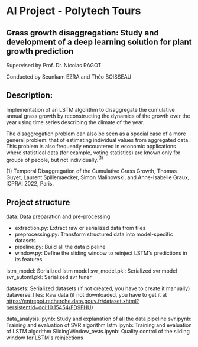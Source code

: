 # AI Project - Polytech Tours

## Grass growth disaggregation: Study and development of a deep learning solution for plant growth prediction

Supervised by Prof. Dr. Nicolas RAGOT

Conducted by Seunkam EZRA and Théo BOISSEAU


## Description:

Implementation of an LSTM algorithm to disaggregate the cumulative annual grass growth by reconstructing the dynamics of the growth over the year using time series describing the climate of the year.

The disaggregation problem can also be seen as a special case of a more general problem: that of estimating individual values from aggregated data. This problem is also frequently encountered in economic applications where statistical data (for example, voting statistics) are known only for groups of people, but not individually.$^{(1)}$

(1) Temporal Disaggregation of the Cumulative Grass Growth, Thomas Guyet, Laurent Spillemaecker, Simon Malinowski, and Anne-Isabelle Graux, ICPRAI 2022, Paris.


## Project structure

data: Data preparation and pre-processing
- extraction.py: Extract raw or serialized data from files
- preprocessing.py: Transform structured data into model-specific datasets
- pipeline.py: Build all the data pipeline
- window.py: Define the sliding window to reinject LSTM's predictions in its features

lstm_model: Serialized lstm model
svr_model.pkl: Serialized svr model
svr_automl.pkl: Serialized svr tuner

datasets: Serialized datasets (if not created, you have to create it manually)
dataverse_files: Raw data (if not downloaded, you have to get it at https://entrepot.recherche.data.gouv.fr/dataset.xhtml?persistentId=doi:10.15454/FD9FHU)

data_analysis.ipynb: Study and explanation of all the data pipeline
svr.ipynb: Training and evaluation of SVR algorithm
lstm.ipynb: Training and evaluation of LSTM algorithm
SlidingWindow_tests.ipynb: Quality control of the sliding window for LSTM's reinjections
